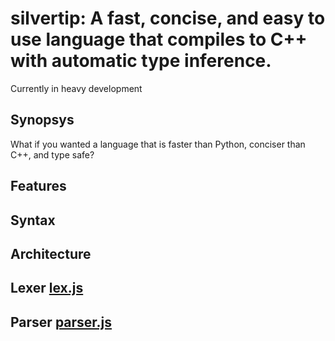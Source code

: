 # silvertip: A fast, concise, and easy to use language that compiles to C++ with automatic type inference.

Currently in heavy development

## Synopsys
What if you wanted a language that is faster than Python, conciser than C++, and type safe?

## Features


## Syntax


## Architecture
Lexer [lex.js](./lex.js)  
-
  
Parser [parser.js](./parser.js)  
- 
  

